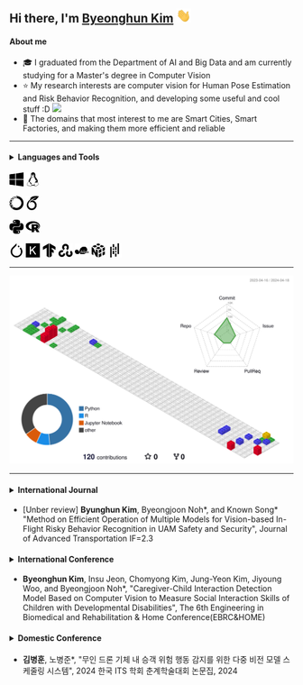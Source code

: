 <h2 align="left">Hi there, I'm <a href="https://www.linkedin.com/in/byeonghun-kim-896831279/" target="_blank" rel="noopener noreferrer">Byeonghun Kim</a> <img src="https://raw.githubusercontent.com/ABSphreak/ABSphreak/master/gifs/Hi.gif" height="25" max-width:100%/>
  
#### About me
- 🎓 I graduated from the Department of AI and Big Data and am currently studying for a Master's degree in Computer Vision
- ⭐ My research interests are computer vision for Human Pose Estimation and Risk Behavior Recognition, and developing some useful and cool stuff :D <img src="https://media.giphy.com/media/WUlplcMpOCEmTGBtBW/giphy.gif" width="30">
- 🏢 The domains that most interest to me are Smart Cities, Smart Factories, and making them more efficient and reliable

---

#### <details><summary>Languages and Tools</summary>
<p>
  <code><img height="25" src="svg/windows10.svg" alt="Windows"></code>
  <code><img height="25" src="svg/linux.svg" alt="Linux"></code>
</p>
<p>
  <code><img height="25" src="svg/anaconda.svg" alt="Anaconda"></code>
  <code><img height="25" src="svg/overleaf.svg" alt="Overleaf"></code>
</p>
<p>
  <code><img height="25" src="svg/python.svg" alt="Python"></code>
  <code><img height="25" src="svg/r.svg" alt="R"></code>
</p>
<p>
  <code><img height="25" src="svg/pytorch.svg" alt="Pytorch"></code>
  <code><img height="25" src="svg/keras.svg" alt="Keras"></code>
  <code><img height="25" src="svg/tensorflow.svg" alt="Tensorflow"></code>
  <code><img height="25" src="svg/opencv.svg" alt="OpenCV"></code>
  <code><img height="25" src="svg/scikitlearn.svg" alt="Scikitlearn"></code>
  <code><img height="25" src="svg/numpy.svg" alt="Numpy"></code>
  <code><img height="25" src="svg/pandas.svg" alt="Pandas"></code>
</p>
</details>

---
![](./profile-3d-contrib/profile-gitblock.svg)

---

#### <details><summary>International Journal</summary>
- [Unber review] **Byunghun Kim**, Byeongjoon Noh*, and Known Song* "Method on Efficient Operation of Multiple Models for Vision-based In-Flight Risky Behavior Recognition in UAM Safety and Security", Journal of Advanced Transportation IF=2.3
</details>

#### <details><summary>International Conference</summary>
- **Byeonghun Kim**, Insu Jeon, Chomyong Kim, Jung-Yeon Kim, Jiyoung Woo, and Byeongjoon Noh*, "Caregiver-Child Interaction Detection Model Based on Computer Vision to Measure Social Interaction Skills of Children with Developmental Disabilities", The 6th Engineering in Biomedical and Rehabilitation & Home Conference(EBRC&HOME)
</details>

#### <details><summary>Domestic Conference</summary>
- **김병훈**, 노병준*, "무인 드론 기체 내 승객 위험 행동 감지를 위한 다중 비전 모델 스케줄링 시스템", 2024 한국 ITS 학회 춘계학술대회 논문집, 2024
</details>
